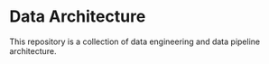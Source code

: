 # Data Architecture

This repository is a collection of data engineering and data pipeline architecture.

